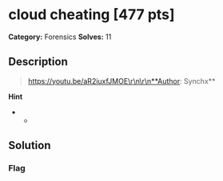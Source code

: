 # cloud cheating [477 pts]

**Category:** Forensics
**Solves:** 11

## Description
>https://youtu.be/aR2iuxfJMOE\r\n\r\n**Author: Synchx**

**Hint**
* -

## Solution

### Flag

